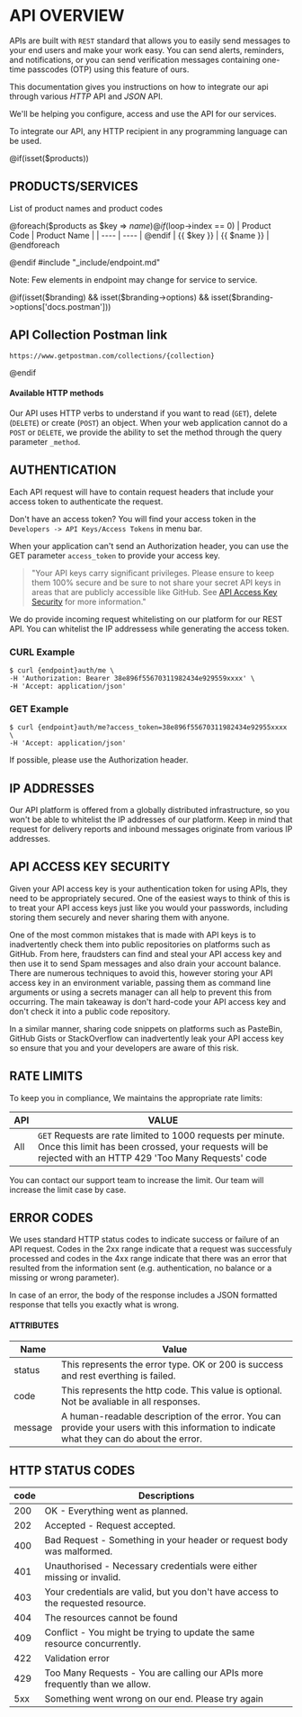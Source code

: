 # API OVERVIEW

APIs are built with `REST` standard that allows you to easily send messages to your end users and make your work easy. You can send alerts, reminders, and notifications, or you can send verification messages containing one-time passcodes (OTP) using this feature of ours.

This documentation gives you instructions on how to integrate our api through various _*HTTP*_ API and _*JSON*_ API.

We'll be helping you configure, access and use the API for our services.

To integrate our API, any HTTP recipient in any programming language can be used.

@if(isset($products))

## PRODUCTS/SERVICES

List of product names and product codes

@foreach($products as $key => $name)
@if ($loop->index == 0)
| Product Code | Product Name |
| ---- | ---- |
@endif
| {{ $key }} | {{ $name }} |
@endforeach

@endif
#include "_include/endpoint.md"

Note: Few elements in endpoint may change for service to service.

@if(isset($branding) && isset($branding->options) && isset($branding->options['docs.postman']))

## API Collection Postman link

```
https://www.getpostman.com/collections/{collection}
```

@endif

#### Available HTTP methods

Our API uses HTTP verbs to understand if you want to read (`GET`), delete (`DELETE`) or create (`POST`) an object. When your web application cannot do a `POST` or `DELETE`, we provide the ability to set the method through the query parameter `_method`.

## AUTHENTICATION

Each API request will have to contain request headers that include your access token to authenticate the request.

Don't have an access token? You will find your access token in the `Developers -> API Keys/Access Tokens` in menu bar.

When your application can't send an Authorization header, you can use the GET parameter `access_token` to provide your access key.

> "Your API keys carry significant privileges. Please ensure to keep them 100% secure and be sure to not share your secret API keys in areas that are publicly accessible like GitHub. See [API Access Key Security](#content-api-access-key-security) for more information."

We do provide incoming request whitelisting on our platform for our REST API. You can whitelist the IP addressess while generating the access token.

### CURL Example

```shell
$ curl {endpoint}auth/me \
-H 'Authorization: Bearer 38e896f55670311982434e929559xxxx' \
-H 'Accept: application/json'
```

### GET Example

```shell
$ curl {endpoint}auth/me?access_token=38e896f55670311982434e92955xxxx \
-H 'Accept: application/json'
```

If possible, please use the Authorization header.

## IP ADDRESSES

Our API platform is offered from a globally distributed infrastructure, so you won't be able to whitelist the IP addresses of our platform. Keep in mind that request for delivery reports and inbound messages originate from various IP addresses.

## API ACCESS KEY SECURITY

Given your API access key is your authentication token for using APIs, they need to be appropriately secured. One of the easiest ways to think of this is to treat your API access keys just like you would your passwords, including storing them securely and never sharing them with anyone.

One of the most common mistakes that is made with API keys is to inadvertently check them into public repositories on platforms such as GitHub. From here, fraudsters can find and steal your API access key and then use it to send Spam messages and also drain your account balance. There are numerous techniques to avoid this, however storing your API access key in an environment variable, passing them as command line arguments or using a secrets manager can all help to prevent this from occurring. The main takeaway is don't hard-code your API access key and don't check it into a public code repository.

In a similar manner, sharing code snippets on platforms such as PasteBin, GitHub Gists or StackOverflow can inadvertently leak your API access key so ensure that you and your developers are aware of this risk.

## RATE LIMITS

To keep you in compliance, We maintains the appropriate rate limits:

| API | VALUE                                                                                                                                                                   |
| --- | ----------------------------------------------------------------------------------------------------------------------------------------------------------------------- |
| All | `GET` Requests are rate limited to 1000 requests per minute. Once this limit has been crossed, your requests will be rejected with an HTTP 429 'Too Many Requests' code |

You can contact our support team to increase the limit. Our team will increase the limit case by case.

## ERROR CODES

We uses standard HTTP status codes to indicate success or failure of an API request. Codes in the 2xx range indicate that a request was successfuly processed and codes in the 4xx range indicate that there was an error that resulted from the information sent (e.g. authentication, no balance or a missing or wrong parameter).

In case of an error, the body of the response includes a JSON formatted response that tells you exactly what is wrong.

#### ATTRIBUTES

| Name    | Value                                                                                                                                     |
| ------- | ----------------------------------------------------------------------------------------------------------------------------------------- |
| status  | This represents the error type. OK or 200 is success and rest everthing is failed.                                                        |
| code    | This represents the http code. This value is optional. Not be avaliable in all responses.                                                 |
| message | A human-readable description of the error. You can provide your users with this information to indicate what they can do about the error. |

## HTTP STATUS CODES

| code | Descriptions                                                                     |
| ---- | -------------------------------------------------------------------------------- |
| 200  | OK - Everything went as planned.                                                 |
| 202  | Accepted - Request accepted.                                                     |
| 400  | Bad Request - Something in your header or request body was malformed.            |
| 401  | Unauthorised - Necessary credentials were either missing or invalid.             |
| 403  | Your credentials are valid, but you don't have access to the requested resource. |
| 404  | The resources cannot be found                                                    |
| 409  | Conflict - You might be trying to update the same resource concurrently.         |
| 422  | Validation error                                                                 |
| 429  | Too Many Requests - You are calling our APIs more frequently than we allow.      |
| 5xx  | Something went wrong on our end. Please try again                                |

